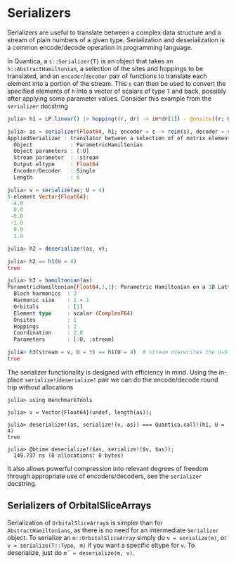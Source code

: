 
# Serializers

Serializers are useful to translate between a complex data structure and a stream of plain numbers of a given type. Serialization and deserialization is a common encode/decode operation in programming language.

In Quantica, a `s::Serializer{T}` is an object that takes an `h::AbstractHamiltonian`, a selection of the sites and hoppings to be translated, and an `encoder`/`decoder` pair of functions to translate each element into a portion of the stream. This `s` can then be used to convert the specified elements of `h` into a vector of scalars of type `T` and back, possibly after applying some parameter values. Consider this example from the `serializer` docstring
```julia
julia> h1 = LP.linear() |> hopping((r, dr) -> im*dr[1]) - @onsite((r; U = 2) -> U);

julia> as = serializer(Float64, h1; encoder = s -> reim(s), decoder = v -> complex(v[1], v[2]))
AppliedSerializer : translator between a selection of of matrix elements of an AbstractHamiltonian and a collection of scalars
  Object            : ParametricHamiltonian
  Object parameters : [:U]
  Stream parameter  : :stream
  Output eltype     : Float64
  Encoder/Decoder   : Single
  Length            : 6

julia> v = serialize(as; U = 4)
6-element Vector{Float64}:
 -4.0
  0.0
 -0.0
 -1.0
  0.0
  1.0

julia> h2 = deserialize!(as, v);

julia> h2 == h1(U = 4)
true

julia> h3 = hamiltonian(as)
ParametricHamiltonian{Float64,1,1}: Parametric Hamiltonian on a 1D Lattice in 1D space
  Bloch harmonics  : 3
  Harmonic size    : 1 × 1
  Orbitals         : [1]
  Element type     : scalar (ComplexF64)
  Onsites          : 1
  Hoppings         : 2
  Coordination     : 2.0
  Parameters       : [:U, :stream]

julia> h3(stream = v, U = 5) == h1(U = 4)  # stream overwrites the U=5 onsite terms
true
```
The serializer functionality is designed with efficiency in mind. Using the in-place `serialize!`/`deserialize!` pair we can do the encode/decode round trip without allocations
```
julia> using BenchmarkTools

julia> v = Vector{Float64}(undef, length(as));

julia> deserialize!(as, serialize!(v, as)) === Quantica.call!(h1, U = 4)
true

julia> @btime deserialize!($as, serialize!($v, $as));
  149.737 ns (0 allocations: 0 bytes)
```
It also allows powerful compression into relevant degrees of freedom through appropriate use of encoders/decoders, see the `serializer` docstring.

## Serializers of OrbitalSliceArrays

Serialization of `OrbitalSliceArray`s is simpler than for `AbstractHamiltonians`, as there is no need for an intermediate `Serializer` object. To serialize an `m::OrbitalSliceArray` simply do `v = serialize(m)`, or `v = serialize(T::Type, m)` if you want a specific eltype for `v`. To deserialize, just do `m´ = deserialize(m, v)`.
